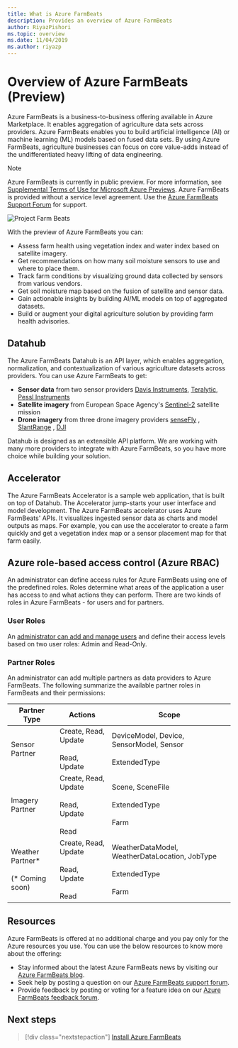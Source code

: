 ```yaml
---
title: What is Azure FarmBeats
description: Provides an overview of Azure FarmBeats
author: RiyazPishori
ms.topic: overview
ms.date: 11/04/2019
ms.author: riyazp
---
```



# Overview of Azure FarmBeats (Preview)

Azure FarmBeats is a business-to-business offering available in Azure Marketplace. It enables aggregation of agriculture data sets across providers. Azure FarmBeats enables you to build artificial intelligence (AI) or machine learning (ML) models based on fused data sets. By using Azure FarmBeats, agriculture businesses can focus on core value-adds instead of the undifferentiated heavy lifting of data engineering.

> [!NOTE]
> Azure FarmBeats is currently in public preview. For more information, see [Supplemental Terms of Use for Microsoft Azure Previews](https://azure.microsoft.com/support/legal/preview-supplemental-terms/). Azure FarmBeats is provided without a service level agreement. Use the [Azure FarmBeats Support Forum](/answers/topics/azure-farmbeats.html) for support.

![Project Farm Beats](./media/architecture-for-farmbeats/farmbeats-architecture-1.png)

With the preview of Azure FarmBeats you can:

- Assess farm health using vegetation index and water index based on satellite imagery.
- Get recommendations on how many soil moisture sensors to use and where to place them.
- Track farm conditions by visualizing ground data collected by sensors from various vendors.
- Get soil moisture map based on the fusion of satellite and sensor data.
- Gain actionable insights by building AI/ML models on top of aggregated datasets.
- Build or augment your digital agriculture solution by providing farm health advisories.

## Datahub

The Azure FarmBeats Datahub is an API layer, which enables aggregation, normalization, and contextualization of various agriculture datasets across providers. You can use Azure FarmBeats to get:
- **Sensor data** from two sensor providers [Davis Instruments](https://www.davisinstruments.com/products/enviromonitor-gateway-us-lte), [Teralytic](https://teralytic.com/), [Pessl Instruments](https://metos.at/)
- **Satellite imagery** from European Space Agency's [Sentinel-2](https://sentinel.esa.int/web/sentinel/home) satellite mission
- **Drone imagery** from three drone imagery providers [senseFly](https://www.sensefly.com/) , [SlantRange](https://slantrange.com/) , [DJI](https://dji.com/)

Datahub is designed as an extensible API platform. We are working with many more providers to integrate with Azure FarmBeats, so you have more choice while building your solution.

## Accelerator

The Azure FarmBeats Accelerator is a sample web application, that is built on top of Datahub. The Accelerator jump-starts your user interface and model development. The Azure FarmBeats accelerator uses Azure FarmBeats' APIs. It visualizes ingested sensor data as charts and  model outputs as maps. For example, you can use the accelerator to create a farm quickly and get a vegetation index map or a sensor placement map for that farm easily.

## Azure role-based access control (Azure RBAC)

An administrator can define access rules for Azure FarmBeats using one of the predefined roles. Roles determine what areas of the application a user has access to and what actions they can perform. There are two kinds of roles in Azure FarmBeats - for users and for partners.

### User Roles

An [administrator can add and manage users](manage-users-in-azure-farmbeats.md) and define their access levels based on two user roles: Admin and Read-Only.

### Partner Roles

An administrator can add multiple partners as data providers to Azure FarmBeats. The following summarize the available partner roles in FarmBeats and their permissions:

| Partner Type    |   Actions  | Scope |
| ---- | -------- | -------- |
| Sensor Partner  |   Create, Read, Update <br/> <br/> Read, Update | DeviceModel, Device, SensorModel, Sensor <br/> <br/> ExtendedType |
| Imagery Partner  |   Create, Read, Update <br/> <br/> Read, Update <br/> <br/> Read | Scene, SceneFile <br/> <br/> ExtendedType <br/> <br/> Farm |
| Weather Partner* <br/> <br/>  (* Coming soon) |   Create, Read, Update <br/> <br/> Read, Update <br/> <br/> Read | WeatherDataModel, WeatherDataLocation, JobType <br/> <br/> ExtendedType <br/> <br/> Farm |

## Resources

Azure FarmBeats is offered at no additional charge and you pay only for the Azure resources you use. You can use the below resources to know more about the offering:

- Stay informed about the latest Azure FarmBeats news by visiting our [Azure FarmBeats blog](https://aka.ms/farmbeatsblog).
- Seek help by posting a question on our [Azure FarmBeats support forum](/answers/topics/azure-farmbeats.html).
- Provide feedback by posting or voting for a feature idea on our [Azure FarmBeats feedback forum](https://aka.ms/farmbeatsfeedback).

## Next steps

> [!div class="nextstepaction"]
> [Install Azure FarmBeats](install-azure-farmbeats.md)
